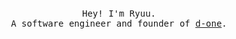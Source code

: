<div valign="center" align="center">
  <br><br>
  <samp>
    Hey! I'm Ryuu.
    <br>
    A software engineer and founder of <a href="https://d-one.studio">d-one</a>.
  </samp>
  <br><br>
</div>
